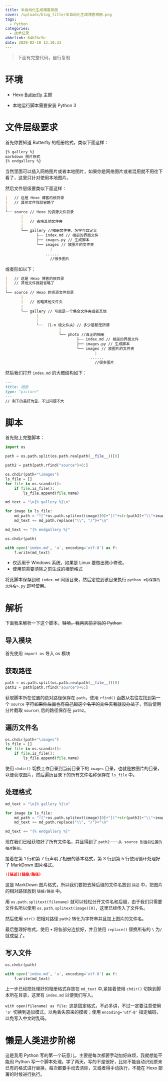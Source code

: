 ```yaml
---
title: 半自动化生成博客相册
cover: /uploads/blog_title/半自动化生成博客相册.png
tags:
  - Python
categories:
  - 技术记录
abbrlink: 64b2bc9e
date: 2020-02-18 13:10:33
---
```


> 下面有完整代码，自行复制

# 环境

- Hexo [Butterfly](https://github.com/jerryc127/hexo-theme-butterfly) 主题

- 本地运行脚本需要安装 Python 3

# 文件层级要求

首先你要知道 Butterfly 的相册格式，类似下面这样：

```MarkDown
{% gallery %}
markdown 图片格式
{% endgallery %}
```

当然里面可以插入网络图片或者本地图片，如果你是网络图片或者混用就不用往下看了，这里只针对使用本地图片。

然后文件层级要类似下面这样：

```MarkDown
|   // 这是 Hexo 博客的根目录
|   // 其他文件我就省略了
|
└── source // Hexo 的资源文件目录
       |
       |   // 省略其他文件夹
       |
       └── gallery //相册文件夹，名字可自定义
              ├── index.md // 相册的界面文件
              ├── images.py // 生成脚本
              └── images // 放图片的文件夹
                    |
                  ......
                    //很多图片

```

或者形如以下：

```MarkDown
|   // 这是 Hexo 博客的根目录
|   // 其他文件我就省略了
|
└── source // Hexo 的资源文件目录
       |
       |   // 省略其他文件夹
       |
       └── gallery // 可能是一个集合文件夹或者其他
              |
              |
              └── （1-n 级文件夹）// 多少层都无所谓
                        |
                        └── photo //真正的相册
                                ├── index.md // 相册的界面文件
                                ├── images.py // 生成脚本
                                └── images // 放图片的文件夹
                                        |
                                      ......
                                        //很多图片

```

然后我们打开 `index.md` 的大概结构如下：

```MarkDown
---
title: 相册
type: "picture"
---
// 剩下的最好为空，不过问题不大
```

# 脚本

首先贴上完整脚本：

```Python
import os

path = os.path.split(os.path.realpath(__file__))[0]

path2 = path[path.rfind("source")+6:]

os.chdir(path+"\images")
ls_file = []
for file in os.scandir():
    if file.is_file():
        ls_file.append(file.name)

md_text = "\n{% gallery %}\n"

for image in ls_file:
    md_path = "!["+os.path.splitext(image)[0]+"]("+str(path2)+"\\"+image+")"
    md_text += md_path.replace("\\", "/")+"\n"

md_text += "{% endgallery %}"

os.chdir(path)

with open('index.md', 'a', encoding='utf-8') as f:
    f.write(md_text)
```

- 仅适用于 Windows 系统，如果是 Linux 要做出微小修改。
- 使用前需要清除之前生成的相册格式

将此脚本保存到和 `index.md` 同级目录，然后定位到该目录执行 `python <你保存的文件名>.py` 即可使用。

# 解析

下面我来解析一下这个脚本，~~轻喷，我两天前才玩的 Python~~

## 导入模块

首先使用 `import os` 导入 os 模块

## 获取路径

```Python
path = os.path.split(os.path.realpath(__file__))[0]
path2 = path[path.rfind("source")+6:]
```

获取脚本所在位置的绝对路径保存在 `path`，使用 `rfind()` 函数从右往左找到第一个 `source` 字符~~如果你后面也有自己起这个名字的文件夹我就没办法了~~，然后使用分片截取 `source\` 后的路径保存在 `path2`。

## 遍历文件名

```Python
os.chdir(path+"\images")
ls_file = []
for file in os.scandir():
    if file.is_file():
        ls_file.append(file.name)
```

使用 `chdir()` 切换工作目录到当前目录下的 `images` 目录，也就是放图片的目录，以便获取图片，然后遍历目录下的所有文件名称保存在 `ls_file` 中。

## 处理格式

```Python
md_text = "\n{% gallery %}\n"

for image in ls_file:
    md_path = "!["+os.path.splitext(image)[0]+"]("+str(path2)+"\\"+image+")"
    md_text += md_path.replace("\\", "/")+"\n"

md_text += "{% endgallery %}"

```

现在我们已经获取好了所有文件名，并且得到了 `path2`——`从 source 到当前位置的相对路径`。

接着在第 1 行和第 7 行声明了相册的基本格式，第 3 行到第 5 行使用循环处理好了 MarkDown 图片格式。

```MarkDown
![描述](链接/路径)
```

这是 MarkDown 图片格式，所以我们要把去掉后缀的文件名放到 `描述` 中，把图片的相对路径放到 `链接/路径` 中。

用 `os.path.splitext(filename)` 就可以轻松分开文件名和后缀，由于我们只需要文件名所以使用 `os.path.splitext(image)[0]`，这里已经传入了文件名。

然后使用 `str()` 把相对路径 `path2` 转化为字符串并且加上图片的文件名。

最后整理好格式，使用 `+` 将各部分连接好，并且使用 `replace()` 替换所有的 `\` 为`/` 就成型了。

## 写入文件

```Python
os.chdir(path)

with open('index.md', 'a', encoding='utf-8') as f:
    f.write(md_text)
```

上一步已经把处理好的相册格式存放在 `md_text` 中,紧接着使用 `chdir()` 切换到脚本所在目录，这里有 `index.md` 以便我们写入。

`with open(filename) as file:` 这是固定格式，不必多讲，不过一定要注意使用 `'a'` 切换到追加模式，以免丢失原来的模板；使用 `encoding='utf-8'` 指定编码，以免写入中文时乱码。

# 懒是人类进步阶梯

这是我用 Python 写的第一个玩意儿，主要是每次都要手动加好麻烦，我就想能不能用 Python 写一个脚本处理。学了两天，写的不是很好，比如不能自动识别原来已有的格式进行替换，每次都要手动去清除，又或者得手动执行，不能在 Hexo 部署的时候进行执行。
